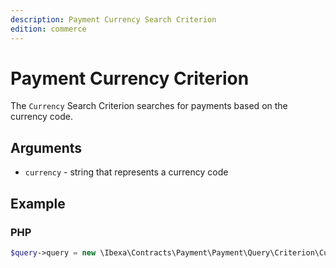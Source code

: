 ```yaml
---
description: Payment Currency Search Criterion
edition: commerce
---
```


# Payment Currency Criterion

The `Currency` Search Criterion searches for payments based on the currency code.

## Arguments

- `currency` - string that represents a currency code

## Example

### PHP

``` php
$query->query = new \Ibexa\Contracts\Payment\Payment\Query\Criterion\Currency('EUR');
```
